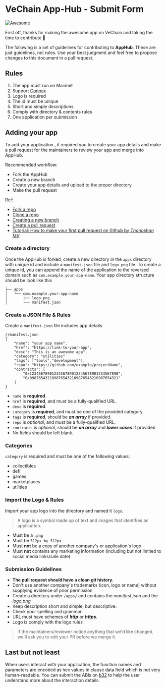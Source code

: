 # VeChain App-Hub - Submit Form

[![Awesome](https://cdn.rawgit.com/sindresorhus/awesome/d7305f38d29fed78fa85652e3a63e154dd8e8829/media/badge.svg)](https://apps.vechain.org/)

First off, thanks for making the awesome app on VeChain and taking the time to contribute 💪

The following is a set of guidelines for contributing to **AppHub**. These
are just guidelines, not rules. Use your best judgment and feel free to propose changes to this document in a pull request.

## Rules
1. The app must run on Mainnet
2. Support [Connex](https://connex.vecha.in/#/)
3. Logo is required 
4. The id must be unique 
5. Short and simple descriptions 
6. Comply with directory & contents rules
7. One application per submission

## Adding your app
To add your application , it required you to create your app details and make a pull request for the maintainers to review your app and merge into AppHub.

Recommended workflow:
- Fork the AppHub
- Create a new branch
- Create your app details and upload to the proper directory
- Make the pull request

Ref: 
- [Fork a repo](https://docs.github.com/en/get-started/quickstart/fork-a-repo)
- [Clone a repo](https://docs.github.com/en/get-started/quickstart/fork-a-repo#cloning-your-forked-repository)
- [Creating a new branch](https://docs.github.com/en/pull-requests/collaborating-with-pull-requests/proposing-changes-to-your-work-with-pull-requests/creating-and-deleting-branches-within-your-repository#creating-a-branch)
- [Create a pull request](https://docs.github.com/en/pull-requests/collaborating-with-pull-requests/proposing-changes-to-your-work-with-pull-requests/creating-a-pull-request)
- [Tutorial: How to make your first pull request on Github by *Thanoshan MV*](https://www.freecodecamp.org/news/how-to-make-your-first-pull-request-on-github-3/)
### Create a directory
Once the AppHub is forked, create a new directory in the `apps` directory with unique id and include a `manifest.json` file and `logo.png` file. To create a unique id, you can append the name of the application to the reversed domain such as  `com.example.your-app-name`.  Your app directory structure should be look like this

```
├── apps
│   └── com.example.your-app-name
│       ├── logo.png
│       └── manifest.json
```

### Create a JSON File & Rules
Create a `manifest.json` file includes app details.

```
//manifest.json
{
    "name": "your app name",
    "href": "https://link-to-your-app",
    "desc": "This is an awesome app",
    "category": "utilities"
    "tags": ["tools","development"],
    "repo": "https://github.com/example/projectName",
    "contracts": [
        "0x1234567890123456789012345678901234567890",
        "0x0987654321098765432109876543210987654321"
    ]
}
```

- `name` is **required**.
- `href` is **required**, and must be a fully-qualified URL.
- `desc` is **required**.
- `category` is **required**, and must be one of the provided category.
- `tags` is **required**, should be ***an array*** if provided.
- `repo` is *optional*, and must be a fully-qualified URL.
- `contracts` is *optional*, should be ***an array*** and ***lower cases*** if provided
- No fields should be left blank.

### Categories
`category` is required and must be one of the following values:

- collectibles
- defi
- games
- marketplaces
- utilities

### Import the Logo & Rules
Import your app logo into the directory and named it `logo`.
> A logo is a symbol made up of text and images that identifies an application.

- Must be a `.png`
- Must be `512px by 512px`
- Must **not** be a copy of another company's or application's logo
- Must **not** contains any marketing information (including but not limited to social media links/sale date)


### Submission Guidelines
- **The pull request should have a clean git history.**
- Don't use another company's trademarks (icon, logo or name) without supplying evidence of prior permission
- Create a directory under `/apps/` and contains the *manifest.json* and the *logo.png*
- Keep description short and simple, but descriptive.
- Check your spelling and grammar.
- URL must have schemes of ***http*** or ***https***.
- Logo is comply with the logo rules

> If the maintainers/reviewer notice anything that we'd like changed, we'll ask you to edit your PR before we merge it. 

## Last but not least
When users interact with your application, the function names and parameters are encoded as hex values in clause data field which is not very human-readable. You can submit the ABIs on [b32](https://github.com/vechain/b32) to help the user understand more about the interaction details.
